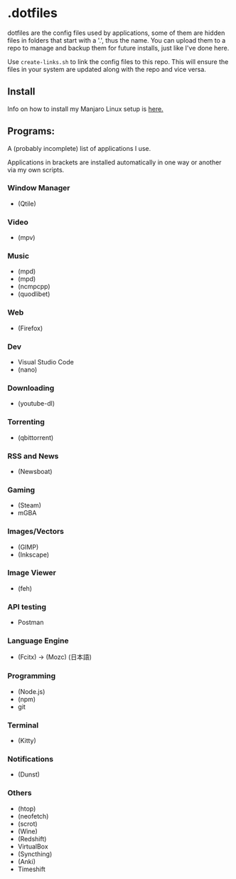# .dotfiles

dotfiles are the config files used by applications, some of them are hidden files in folders that start with a '.', thus the name. You can upload them to a repo to manage and backup them for future installs, just like I've done here.

Use `create-links.sh` to link the config files to this repo. This will ensure the files in your system are updated along with the repo and vice versa.

## Install

Info on how to install my Manjaro Linux setup is [here.](https://github.com/Vinesma/.dotfiles/tree/master/install)

## Programs:
A (probably incomplete) list of applications I use.

Applications in brackets are installed automatically in one way or another via my own scripts.

### Window Manager

- (Qtile)

### Video

- (mpv)

### Music

- (mpd)
- (mpd)
- (ncmpcpp)
- (quodlibet)

### Web

- (Firefox)

### Dev

- Visual Studio Code
- (nano)

### Downloading

- (youtube-dl)

### Torrenting

- (qbittorrent)

### RSS and News

- (Newsboat)

### Gaming

- (Steam)
- mGBA

### Images/Vectors

- (GIMP)
- (Inkscape)

### Image Viewer

- (feh)

### API testing

- Postman

### Language Engine

- (Fcitx) -> (Mozc) (日本語)

### Programming

- (Node.js)
- (npm)
- git

### Terminal

- (Kitty)

### Notifications

- (Dunst)

### Others

- (htop)
- (neofetch)
- (scrot)
- (Wine)
- (Redshift)
- VirtualBox
- (Syncthing)
- (Anki)
- Timeshift
